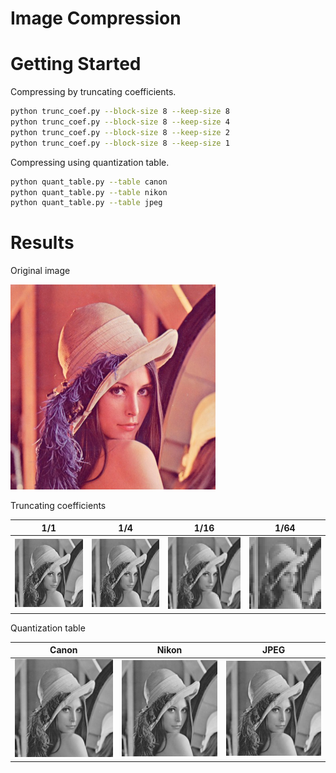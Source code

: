 # Image Compression

# Getting Started

Compressing by truncating coefficients.

```sh
python trunc_coef.py --block-size 8 --keep-size 8
python trunc_coef.py --block-size 8 --keep-size 4
python trunc_coef.py --block-size 8 --keep-size 2
python trunc_coef.py --block-size 8 --keep-size 1
```

Compressing using quantization table.

```sh
python quant_table.py --table canon
python quant_table.py --table nikon
python quant_table.py --table jpeg
```

# Results

Original image

![](fig/lena.png)

Truncating coefficients

| 1/1                     | 1/4                     | 1/16                    | 1/64                    |
| ----------------------- | ----------------------- | ----------------------- | ----------------------- |
| ![](output/dst_8_8.png) | ![](output/dst_8_4.png) | ![](output/dst_8_2.png) | ![](output/dst_8_1.png) |

Quantization table

| Canon                       | Nikon                       | JPEG                       |
| --------------------------- | --------------------------- | -------------------------- |
| ![](output/quant_canon.png) | ![](output/quant_nikon.png) | ![](output/quant_jpeg.png) |
